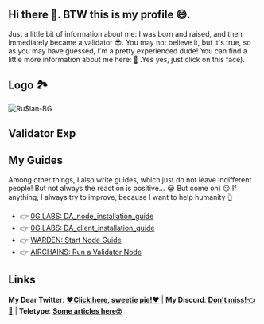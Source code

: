 ## Hi there 👋. BTW this is my profile 😅.

Just a little bit of information about me: I was born and raised, and then immediately became a validator 😎. You may not believe it, but it's true, so as you may have guessed, I'm a pretty experienced dude! You can find a little more information about me here: [🤪](https://peppermint-wholesaler-a43.notion.site/Entroducing-Ru-lan-node-operator-54bd16c3f9e1461dbc1511dda412287f) .Yes yes, just click on this face).

## Logo 🏞

![Ru$lan-BG](https://github.com/user-attachments/assets/06d64228-d1ff-46ee-9bb7-4e51fcd84664)

## Validator Exp



## My Guides
Among other things, I also write guides, which just do not leave indifferent people! But not always the reaction is positive... 😭 But come on) 😏 If anything, I always try to improve, because I want to help humanity 👆

- 👉 [0G LABS: DA_node_installation_guide](https://github.com/RuslanKhvan/DA_node_installation_guide)
- 👉 [0G LABS: DA_client_installation_guide](https://github.com/RuslanKhvan/DA_client_installation_guide)
- 👉 [WARDEN: Start Node Guide]()
- 👉 [AIRCHAINS: Run a Validator Node]()

## Links
**My Dear Twitter**: [**❤️Click here, sweetie pie!❤️**](https://x.com/Showoff877) | **My Discord**: [**Don't miss!👈👀**](https://discord.com/users/933934112060878849) | **Teletype**: [**Some articles here🤓**](https://teletype.in/@ruslankv)

